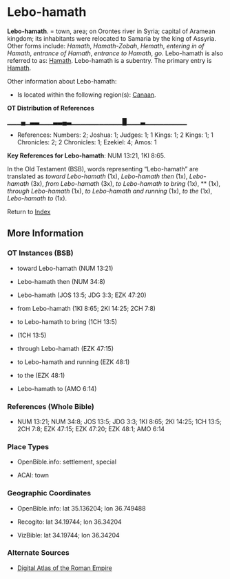 # Lebo-hamath
**Lebo-hamath**. 
= town, area; on Orontes river in Syria; capital of Aramean kingdom; its inhabitants were relocated to Samaria by the king of Assyria. 
Other forms include: 
*Hamath*, *Hamath-Zobah*, *Hemath*, *entering in of Hamath*, *entrance of Hamath*, *entrance to Hamath*, *go*. 
Lebo-hamath is also referred to as: 
[Hamath](Hamath.md). 
Lebo-hamath is a subentry. The primary entry is 
[Hamath](Hamath.md). 




Other information about Lebo-hamath:


* Is located within the following region(s): 
[Canaan](Canaan.md). 


**OT Distribution of References**

▁▁▁▄▁▃▃▁▁▁▃▃▄▃▁▁▁▁▁▁▁▁▁▁▁█▁▁▁▃▁▁▁▁▁▁▁▁▁
* References: Numbers: 2; Joshua: 1; Judges: 1; 1 Kings: 1; 2 Kings: 1; 1 Chronicles: 2; 2 Chronicles: 1; Ezekiel: 4; Amos: 1



**Key References for Lebo-hamath**: 
NUM 13:21, 1KI 8:65. 


In the Old Testament (BSB), words representing “Lebo-hamath” are translated as 
*toward Lebo-hamath* (1x), *Lebo-hamath then* (1x), *Lebo-hamath* (3x), *from Lebo-hamath* (3x), *to Lebo-hamath to bring* (1x), ** (1x), *through Lebo-hamath* (1x), *to Lebo-hamath and running* (1x), *to the* (1x), *Lebo-hamath to* (1x). 




Return to [Index](00-Index.md)

## More Information

### OT Instances (BSB)

* toward Lebo-hamath (NUM 13:21)

* Lebo-hamath then (NUM 34:8)

* Lebo-hamath (JOS 13:5; JDG 3:3; EZK 47:20)

* from Lebo-hamath (1KI 8:65; 2KI 14:25; 2CH 7:8)

* to Lebo-hamath to bring (1CH 13:5)

*  (1CH 13:5)

* through Lebo-hamath (EZK 47:15)

* to Lebo-hamath and running (EZK 48:1)

* to the (EZK 48:1)

* Lebo-hamath to (AMO 6:14)



### References (Whole Bible)

* NUM 13:21; NUM 34:8; JOS 13:5; JDG 3:3; 1KI 8:65; 2KI 14:25; 1CH 13:5; 2CH 7:8; EZK 47:15; EZK 47:20; EZK 48:1; AMO 6:14


### Place Types

* OpenBible.info: settlement, special

* ACAI: town



### Geographic Coordinates

* OpenBible.info: lat 35.136204; lon 36.749488

* Recogito: lat 34.19744; lon 36.34204

* VizBible: lat 34.19744; lon 36.34204



### Alternate Sources

* [Digital Atlas of the Roman Empire](https://imperium.ahlfeldt.se/places/44506)



